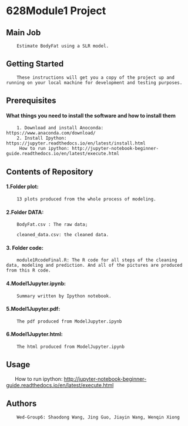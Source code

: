 # 628Module1 Project

## Main Job
        Estimate BodyFat using a SLR model.
## Getting Started
        These instructions will get you a copy of the project up and running on your local machine for development and testing purposes.

## Prerequisites
#### What things you need to install the software and how to install them
        1. Download and install Anoconda:  https://www.anaconda.com/download/
        2. Install Ipython:  https://jupyter.readthedocs.io/en/latest/install.html
         How to run ipython: http://jupyter-notebook-beginner-guide.readthedocs.io/en/latest/execute.html 
        
## Contents of Repository
#### 1.Folder plot: 

        13 plots produced from the whole process of modeling.
  
#### 2.Folder DATA: 

        BodyFat.csv : The raw data;
  
        cleaned_data.csv: the cleaned data.
        
#### 3. Folder code:

        module1RcodeFinal.R: The R code for all steps of the cleaning data, modeling and prediction. And all of the pictures are produced from this R code.
  
#### 4.Model1Jupyter.ipynb:

        Summary written by Ipython notebook.
        
#### 5.Model1Jupyter.pdf:

        The pdf produced from ModelJupyter.ipynb     
        
#### 6.Model1Jupyter.html:

        The html produced from ModelJupyter.ipynb         
  
## Usage

        How to run ipython: http://jupyter-notebook-beginner-guide.readthedocs.io/en/latest/execute.html 


## Authors

        Wed-Group6: Shaodong Wang, Jing Guo, Jiayin Wang, Wenqin Xiong
